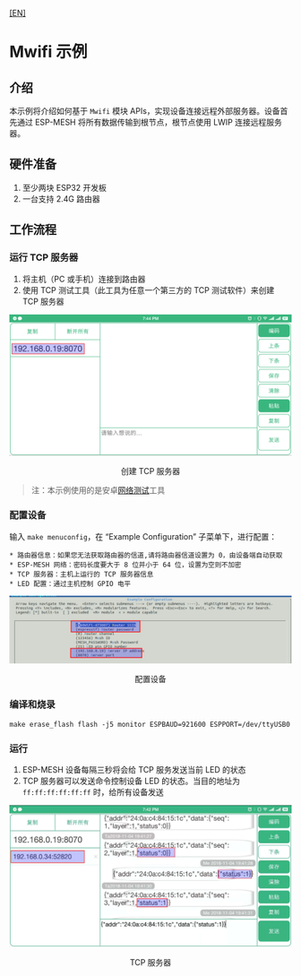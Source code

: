[[EN]](./README.md)

# Mwifi 示例

## 介绍

本示例将介绍如何基于 `Mwifi` 模块 APIs，实现设备连接远程外部服务器。设备首先通过 ESP-MESH 将所有数据传输到根节点，根节点使用 LWIP 连接远程服务器。

## 硬件准备

1. 至少两块 ESP32 开发板
2. 一台支持 2.4G 路由器

## 工作流程

### 运行 TCP 服务器

1. 将主机（PC 或手机）连接到路由器
2. 使用 TCP 测试工具（此工具为任意一个第三方的 TCP 测试软件）来创建 TCP 服务器

<div align=center>
<img src="tcp_server_create.png"  width="800">
<p> 创建 TCP 服务器 </p>
</div>

> 注：本示例使用的是安卓[网络测试](https://a.app.qq.com/o/simple.jsp?pkgname=mellow.cyan.nettool)工具

### 配置设备

输入 `make menuconfig`，在 “Example Configuration” 子菜单下，进行配置：

	* 路由器信息：如果您无法获取路由器的信道,请将路由器信道设置为 0，由设备端自动获取
	* ESP-MESH 网络：密码长度要大于 8 位并小于 64 位，设置为空则不加密
	* TCP 服务器：主机上运行的 TCP 服务器信息
	* LED 配置：通过主机控制 GPIO 电平

<div align=center>
<img src="device_config.png"  width="800">
<p> 配置设备 </p>
</div>

### 编译和烧录

```shell
make erase_flash flash -j5 monitor ESPBAUD=921600 ESPPORT=/dev/ttyUSB0
```

### 运行

1. ESP-MESH 设备每隔三秒将会给 TCP 服务发送当前 LED 的状态
2. TCP 服务器可以发送命令控制设备 LED 的状态。当目的地址为 `ff:ff:ff:ff:ff:ff` 时，给所有设备发送

<div align=center>
<img src="tcp_server_send.png"  width="800">
<p> TCP 服务器 </p>
</div>